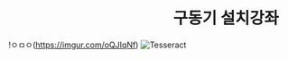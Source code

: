 #                                             구동기 설치강좌
!ㅇㅁㅇ(https://imgur.com/oQJIqNf)
![Tesseract](http://i.imgur.com/1ga0ATy.jpg)

